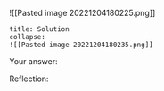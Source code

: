 
![[Pasted image 20221204180225.png]]

```ad-note
title: Solution
collapse:
![[Pasted image 20221204180235.png]]

```

Your answer:

Reflection:
